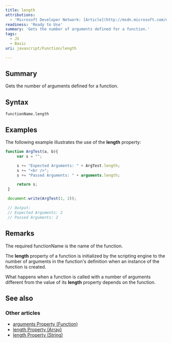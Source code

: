 ```yaml
---
title: length
attributions:
  - 'Microsoft Developer Network: [Article](http://msdn.microsoft.com/en-us/library/ie/4cz6db7d(v=vs.94).aspx)'
readiness: 'Ready to Use'
summary: 'Gets the number of arguments defined for a function.'
tags:
  - JS
  - Basic
uri: javascript/Function/length

---
```

## Summary

Gets the number of arguments defined for a function.

## Syntax

    functionName.length

## Examples

The following example illustrates the use of the **length** property:

``` js
function ArgTest(a, b){
     var s = "";

     s += "Expected Arguments: " + ArgTest.length;
     s += "<br />";
     s += "Passed Arguments: " + arguments.length;

     return s;
 }

 document.write(ArgTest(1, 2));

 // Output:
 // Expected Arguments: 2
 // Passed Arguments: 2
```

## Remarks

The required functionName is the name of the function.

The **length** property of a function is initialized by the scripting engine to the number of arguments in the function's definition when an instance of the function is created.

What happens when a function is called with a number of arguments different from the value of its **length** property depends on the function.

## See also

### Other articles

-   [arguments Property (Function)](/javascript/Function/arguments)
-   [length Property (Array)](/javascript/Array/length)
-   [length Property (String)](/javascript/String/length)

